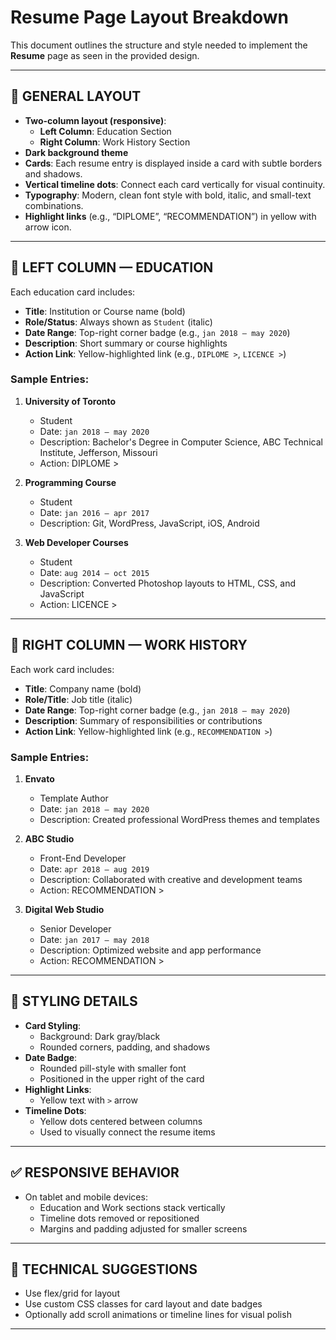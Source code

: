 # Resume Page Layout Breakdown

This document outlines the structure and style needed to implement the **Resume** page as seen in the provided design.

---

## 🔧 GENERAL LAYOUT

- **Two-column layout (responsive)**:
  - **Left Column**: Education Section
  - **Right Column**: Work History Section
- **Dark background theme**
- **Cards**: Each resume entry is displayed inside a card with subtle borders and shadows.
- **Vertical timeline dots**: Connect each card vertically for visual continuity.
- **Typography**: Modern, clean font style with bold, italic, and small-text combinations.
- **Highlight links** (e.g., “DIPLOME”, “RECOMMENDATION”) in yellow with arrow icon.

---

## 📘 LEFT COLUMN — EDUCATION

Each education card includes:
- **Title**: Institution or Course name (bold)
- **Role/Status**: Always shown as `Student` (italic)
- **Date Range**: Top-right corner badge (e.g., `jan 2018 – may 2020`)
- **Description**: Short summary or course highlights
- **Action Link**: Yellow-highlighted link (e.g., `DIPLOME >`, `LICENCE >`)

### Sample Entries:

1. **University of Toronto**
   - Student
   - Date: `jan 2018 – may 2020`
   - Description: Bachelor's Degree in Computer Science, ABC Technical Institute, Jefferson, Missouri
   - Action: DIPLOME >

2. **Programming Course**
   - Student
   - Date: `jan 2016 – apr 2017`
   - Description: Git, WordPress, JavaScript, iOS, Android

3. **Web Developer Courses**
   - Student
   - Date: `aug 2014 – oct 2015`
   - Description: Converted Photoshop layouts to HTML, CSS, and JavaScript
   - Action: LICENCE >

---

## 💼 RIGHT COLUMN — WORK HISTORY

Each work card includes:
- **Title**: Company name (bold)
- **Role/Title**: Job title (italic)
- **Date Range**: Top-right corner badge (e.g., `jan 2018 – may 2020`)
- **Description**: Summary of responsibilities or contributions
- **Action Link**: Yellow-highlighted link (e.g., `RECOMMENDATION >`)

### Sample Entries:

1. **Envato**
   - Template Author
   - Date: `jan 2018 – may 2020`
   - Description: Created professional WordPress themes and templates

2. **ABC Studio**
   - Front-End Developer
   - Date: `apr 2018 – aug 2019`
   - Description: Collaborated with creative and development teams
   - Action: RECOMMENDATION >

3. **Digital Web Studio**
   - Senior Developer
   - Date: `jan 2017 – may 2018`
   - Description: Optimized website and app performance
   - Action: RECOMMENDATION >

---

## 🧩 STYLING DETAILS

- **Card Styling**:
  - Background: Dark gray/black
  - Rounded corners, padding, and shadows
- **Date Badge**:
  - Rounded pill-style with smaller font
  - Positioned in the upper right of the card
- **Highlight Links**:
  - Yellow text with `>` arrow
- **Timeline Dots**:
  - Yellow dots centered between columns
  - Used to visually connect the resume items

---

## ✅ RESPONSIVE BEHAVIOR

- On tablet and mobile devices:
  - Education and Work sections stack vertically
  - Timeline dots removed or repositioned
  - Margins and padding adjusted for smaller screens

---

## 📌 TECHNICAL SUGGESTIONS

- Use flex/grid for layout
- Use custom CSS classes for card layout and date badges
- Optionally add scroll animations or timeline lines for visual polish

---

